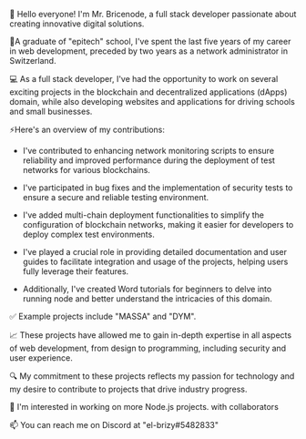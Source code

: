 🖖 Hello everyone! I'm Mr. Bricenode, a full stack developer passionate about creating innovative digital solutions.

📕A graduate of "epitech" school, I've spent the last five years of my career in web development, preceded by two years as a network administrator in Switzerland.

💻 As a full stack developer, I've had the opportunity to work on several exciting projects in the blockchain and decentralized applications (dApps) domain, while also developing websites and applications for driving schools and small businesses.

⚡Here's an overview of my contributions:

- I've contributed to enhancing network monitoring scripts to ensure reliability and improved performance during the deployment of test networks for various blockchains.

- I've participated in bug fixes and the implementation of security tests to ensure a secure and reliable testing environment.

- I've added multi-chain deployment functionalities to simplify the configuration of blockchain networks, making it easier for developers to deploy complex test environments.

- I've played a crucial role in providing detailed documentation and user guides to facilitate integration and usage of the projects, helping users fully leverage their features.

- Additionally, I've created Word tutorials for beginners to delve into running node and better understand the intricacies of this domain.

✅️ Example projects include "MASSA" and "DYM".

📈 These projects have allowed me to gain in-depth expertise in all aspects of web development, from design to programming, including security and user experience.

🔍 My commitment to these projects reflects my passion for technology and my desire to contribute to projects that drive industry progress.

👀 I'm interested in working on more Node.js projects. with collaborators
  
📫 You can reach me on Discord at "el-brizy#5482833"
